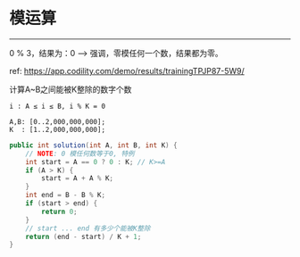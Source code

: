 # 模运算

---

0 % 3，结果为：0 --> 强调，零模任何一个数，结果都为零。


ref: 
https://app.codility.com/demo/results/trainingTPJP87-5W9/

计算A~B之间能被K整除的数字个数
```
i : A ≤ i ≤ B, i % K = 0

A,B: [0..2,000,000,000];
K  : [1..2,000,000,000];
```

```java
public int solution(int A, int B, int K) {
    // NOTE: 0 模任何数等于0, 特例
    int start = A == 0 ? 0 : K; // K>=A
    if (A > K) {
        start = A + A % K;
    }
    int end = B - B % K;
    if (start > end) {
        return 0;
    }
    // start ... end 有多少个能被K整除
    return (end - start) / K + 1;
}
```